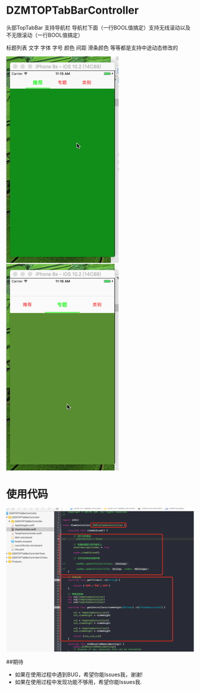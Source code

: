 # DZMTOPTabBarController
头部TopTabBar 支持导航栏 导航栏下面（一行BOOL值搞定）支持无线滚动以及不无限滚动（一行BOOL值搞定）

标题列表 文字 字体 字号 颜色 间距 滑条颜色 等等都是支持中途动态修改的 

![CarouselView in action](icon0.gif)
![CarouselView in action](icon1.gif)

# 使用代码
![CarouselView in action](icon2.png)

##期待
* 如果在使用过程中遇到BUG，希望你能Issues我，谢谢!
* 如果在使用过程中发现功能不够用，希望你能Issues我.
